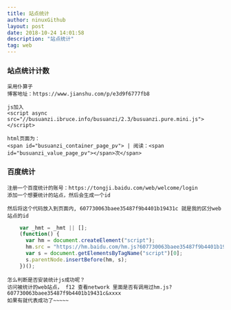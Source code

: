 ```yaml
---
title: 站点统计
author: ninuxGithub
layout: post
date: 2018-10-24 14:01:58
description: "站点统计"
tag: web
---
```


### 站点统计计数
    采用仆算子
    博客地址：https://www.jianshu.com/p/e3d9f6777fb8

    js加入
    <script async src="//busuanzi.ibruce.info/busuanzi/2.3/busuanzi.pure.mini.js"></script>
    
    html页面为：
    <span id="busuanzi_container_page_pv"> | 阅读：<span id="busuanzi_value_page_pv"></span>次</span>


### 百度统计
    注册一个百度统计的账号：https://tongji.baidu.com/web/welcome/login
    添加一个想要统计的站点，然后会生成一个id
    
    然后将这个代码放入到页面内, 607730063baee35487f9b4401b19431c 就是我的区分web站点的id
    
    
```javascript
    var _hmt = _hmt || [];
    (function() {
      var hm = document.createElement("script");
      hm.src = "https://hm.baidu.com/hm.js?607730063baee35487f9b4401b19431c";
      var s = document.getElementsByTagName("script")[0]; 
      s.parentNode.insertBefore(hm, s);
    })();

```

    怎么判断是否安装统计js成功呢？
    访问被统计的web站点， f12 查看network 里面是否有调用过hm.js?607730063baee35487f9b4401b19431c&xxxx
    如果有就代表成功了~~~~~

    